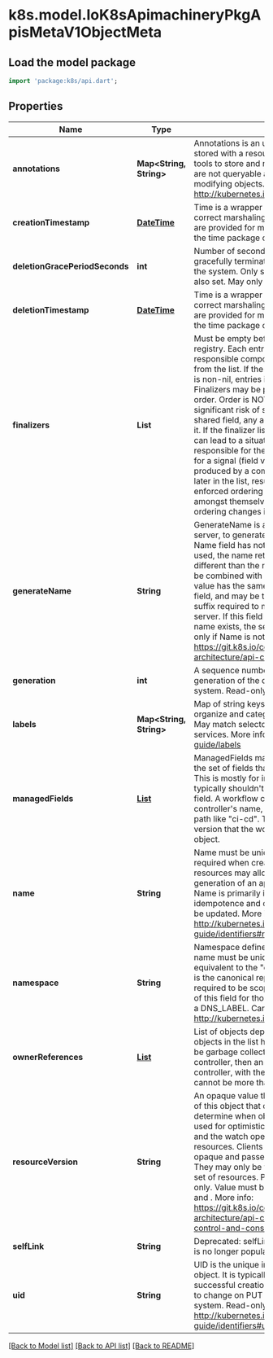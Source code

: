 # k8s.model.IoK8sApimachineryPkgApisMetaV1ObjectMeta

## Load the model package
```dart
import 'package:k8s/api.dart';
```

## Properties
Name | Type | Description | Notes
------------ | ------------- | ------------- | -------------
**annotations** | **Map<String, String>** | Annotations is an unstructured key value map stored with a resource that may be set by external tools to store and retrieve arbitrary metadata. They are not queryable and should be preserved when modifying objects. More info: http://kubernetes.io/docs/user-guide/annotations | [optional] [default to const {}]
**creationTimestamp** | [**DateTime**](DateTime.md) | Time is a wrapper around time.Time which supports correct marshaling to YAML and JSON.  Wrappers are provided for many of the factory methods that the time package offers. | [optional] 
**deletionGracePeriodSeconds** | **int** | Number of seconds allowed for this object to gracefully terminate before it will be removed from the system. Only set when deletionTimestamp is also set. May only be shortened. Read-only. | [optional] 
**deletionTimestamp** | [**DateTime**](DateTime.md) | Time is a wrapper around time.Time which supports correct marshaling to YAML and JSON.  Wrappers are provided for many of the factory methods that the time package offers. | [optional] 
**finalizers** | **List<String>** | Must be empty before the object is deleted from the registry. Each entry is an identifier for the responsible component that will remove the entry from the list. If the deletionTimestamp of the object is non-nil, entries in this list can only be removed. Finalizers may be processed and removed in any order.  Order is NOT enforced because it introduces significant risk of stuck finalizers. finalizers is a shared field, any actor with permission can reorder it. If the finalizer list is processed in order, then this can lead to a situation in which the component responsible for the first finalizer in the list is waiting for a signal (field value, external system, or other) produced by a component responsible for a finalizer later in the list, resulting in a deadlock. Without enforced ordering finalizers are free to order amongst themselves and are not vulnerable to ordering changes in the list. | [optional] [default to const []]
**generateName** | **String** | GenerateName is an optional prefix, used by the server, to generate a unique name ONLY IF the Name field has not been provided. If this field is used, the name returned to the client will be different than the name passed. This value will also be combined with a unique suffix. The provided value has the same validation rules as the Name field, and may be truncated by the length of the suffix required to make the value unique on the server.  If this field is specified and the generated name exists, the server will return a 409.  Applied only if Name is not specified. More info: https://git.k8s.io/community/contributors/devel/sig-architecture/api-conventions.md#idempotency | [optional] 
**generation** | **int** | A sequence number representing a specific generation of the desired state. Populated by the system. Read-only. | [optional] 
**labels** | **Map<String, String>** | Map of string keys and values that can be used to organize and categorize (scope and select) objects. May match selectors of replication controllers and services. More info: http://kubernetes.io/docs/user-guide/labels | [optional] [default to const {}]
**managedFields** | [**List<IoK8sApimachineryPkgApisMetaV1ManagedFieldsEntry>**](IoK8sApimachineryPkgApisMetaV1ManagedFieldsEntry.md) | ManagedFields maps workflow-id and version to the set of fields that are managed by that workflow. This is mostly for internal housekeeping, and users typically shouldn't need to set or understand this field. A workflow can be the user's name, a controller's name, or the name of a specific apply path like \"ci-cd\". The set of fields is always in the version that the workflow used when modifying the object. | [optional] [default to const []]
**name** | **String** | Name must be unique within a namespace. Is required when creating resources, although some resources may allow a client to request the generation of an appropriate name automatically. Name is primarily intended for creation idempotence and configuration definition. Cannot be updated. More info: http://kubernetes.io/docs/user-guide/identifiers#names | [optional] 
**namespace** | **String** | Namespace defines the space within which each name must be unique. An empty namespace is equivalent to the \"default\" namespace, but \"default\" is the canonical representation. Not all objects are required to be scoped to a namespace - the value of this field for those objects will be empty.  Must be a DNS_LABEL. Cannot be updated. More info: http://kubernetes.io/docs/user-guide/namespaces | [optional] 
**ownerReferences** | [**List<IoK8sApimachineryPkgApisMetaV1OwnerReference>**](IoK8sApimachineryPkgApisMetaV1OwnerReference.md) | List of objects depended by this object. If ALL objects in the list have been deleted, this object will be garbage collected. If this object is managed by a controller, then an entry in this list will point to this controller, with the controller field set to true. There cannot be more than one managing controller. | [optional] [default to const []]
**resourceVersion** | **String** | An opaque value that represents the internal version of this object that can be used by clients to determine when objects have changed. May be used for optimistic concurrency, change detection, and the watch operation on a resource or set of resources. Clients must treat these values as opaque and passed unmodified back to the server. They may only be valid for a particular resource or set of resources.  Populated by the system. Read-only. Value must be treated as opaque by clients and . More info: https://git.k8s.io/community/contributors/devel/sig-architecture/api-conventions.md#concurrency-control-and-consistency | [optional] 
**selfLink** | **String** | Deprecated: selfLink is a legacy read-only field that is no longer populated by the system. | [optional] 
**uid** | **String** | UID is the unique in time and space value for this object. It is typically generated by the server on successful creation of a resource and is not allowed to change on PUT operations.  Populated by the system. Read-only. More info: http://kubernetes.io/docs/user-guide/identifiers#uids | [optional] 

[[Back to Model list]](../README.md#documentation-for-models) [[Back to API list]](../README.md#documentation-for-api-endpoints) [[Back to README]](../README.md)



